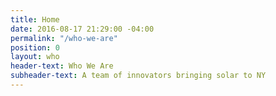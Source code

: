 ```yaml
---
title: Home
date: 2016-08-17 21:29:00 -04:00
permalink: "/who-we-are"
position: 0
layout: who
header-text: Who We Are
subheader-text: A team of innovators bringing solar to NY
---
```


